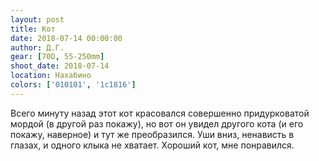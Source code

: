 ```yaml
---
layout: post
title: Кот
date: 2018-07-14 00:00:00
author: Д.Г.
gear: [70D, 55-250mm]
shoot_date: 2018-07-14
location: Нахабино
colors: ['010101', '1c1816']
---
```

Всего минуту назад этот кот красовался совершенно придурковатой мордой (в другой раз покажу), но вот он увидел другого кота (и его покажу, наверное) и тут же преобразился. Уши вниз, ненависть в глазах, и одного клыка не хватает. Хороший кот, мне понравился.
